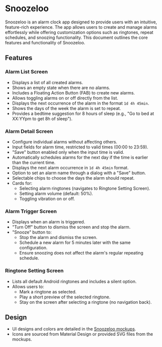 
# Snoozeloo

Snoozeloo is an alarm clock app designed to provide users with an intuitive, feature-rich experience. The app allows users to create and manage alarms effortlessly while offering customization options such as ringtones, repeat schedules, and snoozing functionality. This document outlines the core features and functionality of Snoozeloo.

## Features

### Alarm List Screen
- Displays a list of all created alarms.
- Shows an empty state when there are no alarms.
- Includes a Floating Action Button (FAB) to create new alarms.
- Allows toggling alarms on or off directly from the list.
- Displays the next occurrence of the alarm in the format `1d 4h 45min`.
- Shows the days of the week the alarm is set to repeat.
- Provides a bedtime suggestion for 8 hours of sleep (e.g., "Go to bed at XX:YYpm to get 8h of sleep").

### Alarm Detail Screen
- Configure individual alarms without affecting others.
- Input fields for alarm time, restricted to valid times (00:00 to 23:59).
- "Save" button enabled only when the input time is valid.
- Automatically schedules alarms for the next day if the time is earlier than the current time.
- Displays the next alarm occurrence in `1d 4h 45min` format.
- Option to set an alarm name through a dialog with a "Save" button.
- Selectable chips to choose the days the alarm should repeat.
- Cards for:
  - Selecting alarm ringtones (navigates to Ringtone Setting Screen).
  - Setting alarm volume (default: 50%).
  - Toggling vibration on or off.

### Alarm Trigger Screen
- Displays when an alarm is triggered.
- "Turn Off" button to dismiss the screen and stop the alarm.
- "Snooze" button to:
  - Stop the alarm and dismiss the screen.
  - Schedule a new alarm for 5 minutes later with the same configuration.
  - Ensure snoozing does not affect the alarm's regular repeating schedule.

### Ringtone Setting Screen
- Lists all default Android ringtones and includes a silent option.
- Allows users to:
  - Mark a ringtone as selected.
  - Play a short preview of the selected ringtone.
  - Stay on the screen after selecting a ringtone (no navigation back).


## Design
- UI designs and colors are detailed in the [Snoozeloo mockups](https://www.figma.com/design/t0TlMqJem7LCjALeyQNip2/Snoozeloo?node-id=62-6482&t=Goatlz8jjY3dyocJ-1).
- Icons are sourced from Material Design or provided SVG files from the mockups.


